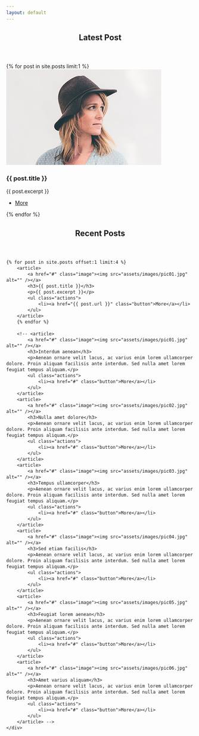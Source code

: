```yaml
---
layout: default
---
```


<!-- Section -->
<section>
	<header class="major">
		<h2>Latest Post</h2>
	</header>
	<!-- <div class="features">
		<article>
			<span class="icon fa-diamond"></span>
			<div class="content">
				<h3>Portitor ullamcorper</h3>
				<p>Aenean ornare velit lacus, ac varius enim lorem ullamcorper dolore. Proin aliquam facilisis ante interdum. Sed nulla amet lorem feugiat tempus aliquam.</p>
			</div>
		</article>
		<article>
			<span class="icon fa-paper-plane"></span>
			<div class="content">
				<h3>Sapien veroeros</h3>
				<p>Aenean ornare velit lacus, ac varius enim lorem ullamcorper dolore. Proin aliquam facilisis ante interdum. Sed nulla amet lorem feugiat tempus aliquam.</p>
			</div>
		</article>
		<article>
			<span class="icon fa-rocket"></span>
			<div class="content">
				<h3>Quam lorem ipsum</h3>
				<p>Aenean ornare velit lacus, ac varius enim lorem ullamcorper dolore. Proin aliquam facilisis ante interdum. Sed nulla amet lorem feugiat tempus aliquam.</p>
			</div>
		</article>
		<article>
			<span class="icon fa-signal"></span>
			<div class="content">
				<h3>Sed magna finibus</h3>
				<p>Aenean ornare velit lacus, ac varius enim lorem ullamcorper dolore. Proin aliquam facilisis ante interdum. Sed nulla amet lorem feugiat tempus aliquam.</p>
			</div>
		</article>
	</div> -->
	{% for post in site.posts limit:1 %}
		<article>
			<a href="#" class="image"><img src="assets/images/pic01.jpg" alt="" /></a>
				<h3>{{ post.title }}</h3>
				<p>{{ post.excerpt }}</p>
				<ul class="actions">
					<li><a href="{{ post.url }}" class="button">More</a></li>
				</ul>
		</article>
	{% endfor %}
</section>

<!-- Section -->
<section>
	<header class="major">
		<h2>Recent Posts</h2>
	</header>
	<div class="posts">

    {% for post in site.posts offset:1 limit:4 %}
	    <article>
	    	<a href="#" class="image"><img src="assets/images/pic01.jpg" alt="" /></a>
	    	<h3>{{ post.title }}</h3>
	    	<p>{{ post.excerpt }}</p>
	    	<ul class="actions">
	    		<li><a href="{{ post.url }}" class="button">More</a></li>
	    	</ul>
	    </article>
		{% endfor %}

    	<!-- <article>
    		<a href="#" class="image"><img src="assets/images/pic01.jpg" alt="" /></a>
    		<h3>Interdum aenean</h3>
    		<p>Aenean ornare velit lacus, ac varius enim lorem ullamcorper dolore. Proin aliquam facilisis ante interdum. Sed nulla amet lorem feugiat tempus aliquam.</p>
    		<ul class="actions">
    			<li><a href="#" class="button">More</a></li>
    		</ul>
    	</article>
    	<article>
    		<a href="#" class="image"><img src="assets/images/pic02.jpg" alt="" /></a>
    		<h3>Nulla amet dolore</h3>
    		<p>Aenean ornare velit lacus, ac varius enim lorem ullamcorper dolore. Proin aliquam facilisis ante interdum. Sed nulla amet lorem feugiat tempus aliquam.</p>
    		<ul class="actions">
    			<li><a href="#" class="button">More</a></li>
    		</ul>
    	</article>
    	<article>
    		<a href="#" class="image"><img src="assets/images/pic03.jpg" alt="" /></a>
    		<h3>Tempus ullamcorper</h3>
    		<p>Aenean ornare velit lacus, ac varius enim lorem ullamcorper dolore. Proin aliquam facilisis ante interdum. Sed nulla amet lorem feugiat tempus aliquam.</p>
    		<ul class="actions">
    			<li><a href="#" class="button">More</a></li>
    		</ul>
    	</article>
    	<article>
    		<a href="#" class="image"><img src="assets/images/pic04.jpg" alt="" /></a>
    		<h3>Sed etiam facilis</h3>
    		<p>Aenean ornare velit lacus, ac varius enim lorem ullamcorper dolore. Proin aliquam facilisis ante interdum. Sed nulla amet lorem feugiat tempus aliquam.</p>
    		<ul class="actions">
    			<li><a href="#" class="button">More</a></li>
    		</ul>
    	</article>
    	<article>
    		<a href="#" class="image"><img src="assets/images/pic05.jpg" alt="" /></a>
    		<h3>Feugiat lorem aenean</h3>
    		<p>Aenean ornare velit lacus, ac varius enim lorem ullamcorper dolore. Proin aliquam facilisis ante interdum. Sed nulla amet lorem feugiat tempus aliquam.</p>
    		<ul class="actions">
    			<li><a href="#" class="button">More</a></li>
    		</ul>
    	</article>
    	<article>
    		<a href="#" class="image"><img src="assets/images/pic06.jpg" alt="" /></a>
    		<h3>Amet varius aliquam</h3>
    		<p>Aenean ornare velit lacus, ac varius enim lorem ullamcorper dolore. Proin aliquam facilisis ante interdum. Sed nulla amet lorem feugiat tempus aliquam.</p>
    		<ul class="actions">
    			<li><a href="#" class="button">More</a></li>
    		</ul>
    	</article> -->
    </div>

</section>
